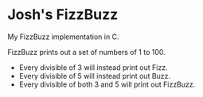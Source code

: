 Josh's FizzBuzz
===============

My FizzBuzz implementation in C.

FizzBuzz prints out a set of numbers of 1 to 100.

* Every divisible of 3 will instead print out Fizz.
* Every divisible of 5 will instead print out Buzz.
* Every divisible of both 3 and 5 will print out FizzBuzz.